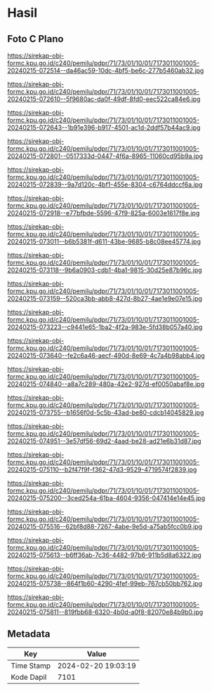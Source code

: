 # Hasil

## Foto C Plano

https://sirekap-obj-formc.kpu.go.id/c240/pemilu/pdpr/71/73/01/10/01/7173011001005-20240215-072514--da46ac59-10dc-4bf5-be6c-277b5460ab32.jpg

https://sirekap-obj-formc.kpu.go.id/c240/pemilu/pdpr/71/73/01/10/01/7173011001005-20240215-072610--5f9680ac-da0f-49df-8fd0-eec522ca84e6.jpg

https://sirekap-obj-formc.kpu.go.id/c240/pemilu/pdpr/71/73/01/10/01/7173011001005-20240215-072643--1b91e396-b917-4501-ac1d-2ddf57b44ac9.jpg

https://sirekap-obj-formc.kpu.go.id/c240/pemilu/pdpr/71/73/01/10/01/7173011001005-20240215-072801--0517333d-0447-4f6a-8965-11060cd95b9a.jpg

https://sirekap-obj-formc.kpu.go.id/c240/pemilu/pdpr/71/73/01/10/01/7173011001005-20240215-072839--9a7d120c-4bf1-455e-8304-c6764ddccf6a.jpg

https://sirekap-obj-formc.kpu.go.id/c240/pemilu/pdpr/71/73/01/10/01/7173011001005-20240215-072918--e77bfbde-5596-47f9-825a-6003e1617f8e.jpg

https://sirekap-obj-formc.kpu.go.id/c240/pemilu/pdpr/71/73/01/10/01/7173011001005-20240215-073011--b6b5381f-d611-43be-9685-b8c08ee45774.jpg

https://sirekap-obj-formc.kpu.go.id/c240/pemilu/pdpr/71/73/01/10/01/7173011001005-20240215-073118--9b6a0903-cdb1-4ba1-9815-30d25e87b96c.jpg

https://sirekap-obj-formc.kpu.go.id/c240/pemilu/pdpr/71/73/01/10/01/7173011001005-20240215-073159--520ca3bb-abb8-427d-8b27-4ae1e9e07e15.jpg

https://sirekap-obj-formc.kpu.go.id/c240/pemilu/pdpr/71/73/01/10/01/7173011001005-20240215-073223--c9441e65-1ba2-4f2a-983e-5fd38b057a40.jpg

https://sirekap-obj-formc.kpu.go.id/c240/pemilu/pdpr/71/73/01/10/01/7173011001005-20240215-073640--fe2c6a46-aecf-490d-8e69-4c7a4b98abb4.jpg

https://sirekap-obj-formc.kpu.go.id/c240/pemilu/pdpr/71/73/01/10/01/7173011001005-20240215-074840--a8a7c289-480a-42e2-927d-ef0050abaf8e.jpg

https://sirekap-obj-formc.kpu.go.id/c240/pemilu/pdpr/71/73/01/10/01/7173011001005-20240215-073755--b1656f0d-5c5b-43ad-be80-cdcb14045829.jpg

https://sirekap-obj-formc.kpu.go.id/c240/pemilu/pdpr/71/73/01/10/01/7173011001005-20240215-074951--3e57df56-69d2-4aad-be28-ad21e6b31d87.jpg

https://sirekap-obj-formc.kpu.go.id/c240/pemilu/pdpr/71/73/01/10/01/7173011001005-20240215-075110--b2f47f9f-f362-47d3-9529-4719574f2839.jpg

https://sirekap-obj-formc.kpu.go.id/c240/pemilu/pdpr/71/73/01/10/01/7173011001005-20240215-075200--3ced254a-61ba-4604-9356-047414e14e45.jpg

https://sirekap-obj-formc.kpu.go.id/c240/pemilu/pdpr/71/73/01/10/01/7173011001005-20240215-075516--62bf8d88-7267-4abe-9e5d-a75ab5fcc0b9.jpg

https://sirekap-obj-formc.kpu.go.id/c240/pemilu/pdpr/71/73/01/10/01/7173011001005-20240215-075613--b6ff36ab-7c36-4482-97b6-911b5d8a6322.jpg

https://sirekap-obj-formc.kpu.go.id/c240/pemilu/pdpr/71/73/01/10/01/7173011001005-20240215-075738--864f1b60-4290-4fef-99eb-767cb50bb762.jpg

https://sirekap-obj-formc.kpu.go.id/c240/pemilu/pdpr/71/73/01/10/01/7173011001005-20240215-075811--819fbb68-6320-4b0d-a0f8-82070e84b9b0.jpg


## Metadata

| Key        | Value               |
| ---------- | ------------------- |
| Time Stamp | 2024-02-20 19:03:19 |
| Kode Dapil | 7101                |



